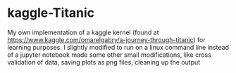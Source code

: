 # kaggle-Titanic

My own implementation of a kaggle kernel (found at https://www.kaggle.com/omarelgabry/a-journey-through-titanic) for learning purposes. I slightly modified to run on a linux command line instead of a jupyter notebook
made some other small modifications, like cross validation of data, saving plots as png files, cleaning up the output
